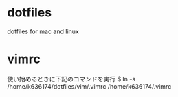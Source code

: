 # dotfiles
dotfiles for mac and linux

# vimrc
使い始めるときに下記のコマンドを実行
$ ln -s /home/k636174/dotfiles/vim/.vimrc /home/k636174/.vimrc
